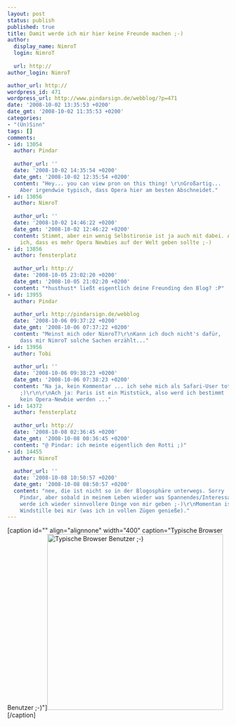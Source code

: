 ```yaml
---
layout: post
status: publish
published: true
title: Damit werde ich mir hier keine Freunde machen ;-)
author:
  display_name: NimroT
  login: NimroT
  
  url: http://
author_login: NimroT

author_url: http://
wordpress_id: 471
wordpress_url: http://www.pindarsign.de/webblog/?p=471
date: '2008-10-02 13:35:53 +0200'
date_gmt: '2008-10-02 11:35:53 +0200'
categories:
- "(Un)Sinn"
tags: []
comments:
- id: 13054
  author: Pindar
  
  author_url: ''
  date: '2008-10-02 14:35:54 +0200'
  date_gmt: '2008-10-02 12:35:54 +0200'
  content: "Hey... you can view pron on this thing! \r\nGroßartig...
    Aber irgendwie typisch, dass Opera hier am besten Abschneidet."
- id: 13056
  author: NimroT
  
  author_url: ''
  date: '2008-10-02 14:46:22 +0200'
  date_gmt: '2008-10-02 12:46:22 +0200'
  content: Stimmt, aber ein wenig Selbstironie ist ja auch mit dabei. Allerdings finde
    ich, dass es mehr Opera Newbies auf der Welt geben sollte ;-)
- id: 13856
  author: fensterplatz
  
  author_url: http://
  date: '2008-10-05 23:02:20 +0200'
  date_gmt: '2008-10-05 21:02:20 +0200'
  content: "*husthust* ließt eigentlich deine Freunding den Blog? :P"
- id: 13955
  author: Pindar
  
  author_url: http://pindarsign.de/webblog
  date: '2008-10-06 09:37:22 +0200'
  date_gmt: '2008-10-06 07:37:22 +0200'
  content: "Meinst mich oder NimroT?\r\nKann ich doch nicht's dafür,
    dass mir NimroT solche Sachen erzählt..."
- id: 13956
  author: Tobi
  
  author_url: ''
  date: '2008-10-06 09:38:23 +0200'
  date_gmt: '2008-10-06 07:38:23 +0200'
  content: "Na ja, kein Kommentar ... ich sehe mich als Safari-User total falsch verstanden
    ;)\r\n\r\nAch ja: Paris ist ein Miststück, also werd ich bestimmt
    kein Opera-Newbie werden ..."
- id: 14372
  author: fensterplatz
  
  author_url: http://
  date: '2008-10-08 02:36:45 +0200'
  date_gmt: '2008-10-08 00:36:45 +0200'
  content: "@ Pindar: ich meinte eigentlich den Rotti ;)"
- id: 14455
  author: NimroT
  
  author_url: ''
  date: '2008-10-08 10:50:57 +0200'
  date_gmt: '2008-10-08 08:50:57 +0200'
  content: "nee, die ist nicht so in der Blogosphäre unterwegs. Sorry
    Pindar, aber sobald in meinem Leben wieder was Spannendes/Interessantes passiert
    werde ich wieder sinnvollere Dinge von mir geben ;-)\r\nMomentan ist nur ziemliche
    Windstille bei mir (was ich in vollen Zügen genieße)."
---
```

<p>[caption id="" align="alignnone" width="400" caption="Typische Browser Benutzer ;-)"]<a href="http://operawatch.com/wp-content/uploads/2008/10/typical-browser-users.png"><img class=" " src="http://operawatch.com/wp-content/uploads/2008/10/typical-browser-users.png" alt="Typische Browser Benutzer ;-)" width="400" height="400" /></a>[/caption]</p>
